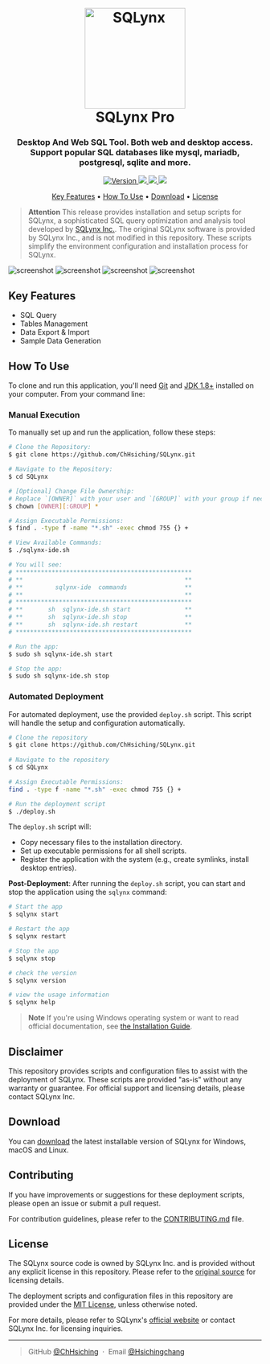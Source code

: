 <h1 align="center">
  <br>
  <a href="https://www.sqlynx.com"><img src="./sqlynx-icon.svg" alt="SQLynx" width="200"></a>
  <br>
  SQLynx Pro
  <br>
</h1>

<h3 align="center">Desktop And Web SQL Tool. Both web and desktop access. Support popular SQL databases like mysql, mariadb, postgresql, sqlite and more. </h3>

<p align="center">
  <a href="https://www.sqlynx.com/product/">
    <img src="https://img.shields.io/badge/version-3.5.0-red"
         alt="Version">
  <a href="https://jdk.java.net/java-se-ri/8-MR6">
    <img src="https://img.shields.io/badge/jdk-8+-blue">
  </a>
  <a href="mailto:hsichingchang@gmail.com">
      <img src="https://img.shields.io/badge/service@sqlynx.com-%E2%98%BC-1EAEDB.svg">
  </a>
  <a href="https://github.com/ChHsiching/SQLynx">
    <img src="https://img.shields.io/badge/docs-100%25-brightgreen">
  </a>
</p>

<p align="center">
  <a href="#key-features">Key Features</a> •
  <a href="#how-to-use">How To Use</a> •
  <a href="#download">Download</a> •
  <a href="#license">License</a>
</p>

> **Attention**
> This release provides installation and setup scripts for SQLynx, a sophisticated SQL query optimization and analysis tool developed by [SQLynx Inc.](https://www.sqlynx.com). The original SQLynx software is provided by SQLynx Inc., and is not modified in this repository. These scripts simplify the environment configuration and installation process for SQLynx.

![screenshot](./images/sql-query-show.png)
![screenshot](./images/table-management-show.png)
![screenshot](./images/data-export-import-show.png)
![screenshot](./images/sample-data-generation-show.png)

## Key Features
- SQL Query
- Tables Management
- Data Export & Import
- Sample Data Generation

## How To Use

To clone and run this application, you'll need [Git](https://git-scm.com) and [JDK 1.8+](https://jdk.java.net/java-se-ri/8-MR6) installed on your computer. From your command line:

### Manual Execution

To manually set up and run the application, follow these steps:

```bash
# Clone the Repository:
$ git clone https://github.com/ChHsiching/SQLynx.git

# Navigate to the Repository:
$ cd SQLynx

# [Optional] Change File Ownership:
# Replace `[OWNER]` with your user and `[GROUP]` with your group if necessary.
$ chown [OWNER][:GROUP] *

# Assign Executable Permissions:
$ find . -type f -name "*.sh" -exec chmod 755 {} +

# View Available Commands:
$ ./sqlynx-ide.sh

# You will see:
# *************************************************
# **                                             **
# **         sqlynx-ide  commands                **
# **                                             **
# *************************************************
# **       sh  sqlynx-ide.sh start               **
# **       sh  sqlynx-ide.sh stop                **
# **       sh  sqlynx-ide.sh restart             **
# *************************************************

# Run the app:
$ sudo sh sqlynx-ide.sh start

# Stop the app:
$ sudo sh sqlynx-ide.sh stop
```

### Automated Deployment

For automated deployment, use the provided `deploy.sh` script. This script will handle the setup and configuration automatically.

```bash
# Clone the repository
$ git clone https://github.com/ChHsiching/SQLynx.git
   
# Navigate to the repository
$ cd SQLynx

# Assign Executable Permissions:
find . -type f -name "*.sh" -exec chmod 755 {} +

# Run the deployment script
$ ./deploy.sh
```
The `deploy.sh` script will:
- Copy necessary files to the installation directory.
- Set up executable permissions for all shell scripts.
- Register the application with the system (e.g., create symlinks, install desktop entries).

**Post-Deployment**:
After running the `deploy.sh` script, you can start and stop the application using the `sqlynx` command:

```bash
# Start the app
$ sqlynx start

# Restart the app
$ sqlynx restart

# Stop the app
$ sqlynx stop

# check the version
$ sqlynx version

# view the usage information
$ sqlynx help
```

> **Note**
> If you're using Windows operating system or want to read official documentation, see [the Installation Guide](https://www.sqlynx.com/content/document/en_version/SQLynx_installation%20documentation_v3.0.0.pdf).

## Disclaimer

This repository provides scripts and configuration files to assist with the deployment of SQLynx. These scripts are provided "as-is" without any warranty or guarantee. For official support and licensing details, please contact SQLynx Inc.

## Download

You can [download](https://www.sqlynx.com/download/) the latest installable version of SQLynx for Windows, macOS and Linux.

## Contributing

If you have improvements or suggestions for these deployment scripts, please open an issue or submit a pull request.

For contribution guidelines, please refer to the [CONTRIBUTING.md](CONTRIBUTING.md) file.

## License

The SQLynx source code is owned by SQLynx Inc. and is provided without any explicit license in this repository. Please refer to the [original source](https://www.sqlynx.com/product/) for licensing details.

The deployment scripts and configuration files in this repository are provided under the [MIT License](LICENSE), unless otherwise noted.

For more details, please refer to SQLynx's [official website](https://www.sqlynx.com) or contact SQLynx Inc. for licensing inquiries.

---

> GitHub [@ChHsiching](https://github.com/ChHsiching) &nbsp;&middot;&nbsp;
> Email [@Hsichingchang](mailto:hsichingchang@gmail.com)